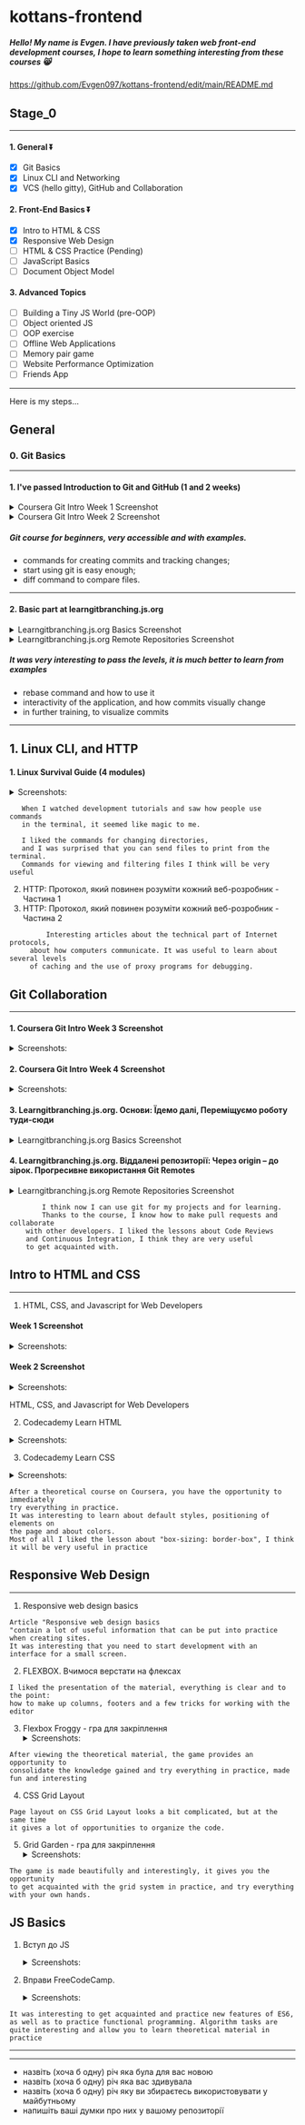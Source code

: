 

# kottans-frontend
##### Hello! My name is Evgen. I have previously taken web front-end development courses, I hope to learn something interesting from these courses 😸

https://github.com/Evgen097/kottans-frontend/edit/main/README.md


## Stage_0
-------------------

#### 1. General ⏬
   - [x] Git Basics
   - [x] Linux CLI and Networking
   - [x] VCS (hello gitty), GitHub and Collaboration
#### 2. Front-End Basics ⏬
   - [x] Intro to HTML & CSS
   - [x] Responsive Web Design
   - [ ] HTML & CSS Practice (Pending)
   - [ ] JavaScript Basics
   - [ ] Document Object Model
#### 3. Advanced Topics
   - [ ] Building a Tiny JS World (pre-OOP)
   - [ ] Object oriented JS
   - [ ] OOP exercise
   - [ ] Offline Web Applications
   - [ ] Memory pair game
   - [ ] Website Performance Optimization
   - [ ] Friends App

-------------------

Here is my steps...

## General
### 0. Git Basics
-------------------
#### 1. I've passed Introduction to Git and GitHub (1 and 2 weeks)

  <details> 
  <summary> Coursera Git Intro Week 1 Screenshot</summary>
   <image src="https://i.ibb.co/FwmbGMw/cousrera-git-week1.png" alt="Coursera Git Intro Week 1">
  </details>
  
  <details> 
  <summary> Coursera Git Intro Week 2 Screenshot</summary>
     <image src="https://i.ibb.co/CQKVMTj/cousrera-git-week2.png" alt="Coursera Git Intro Week 2">
  </details>
  
 ##### Git course for beginners, very accessible and with examples.
   - commands for creating commits and tracking changes;
   - start using git is easy enough;
   - diff command to compare files.
     
-------------------     
#### 2. Basic part at learngitbranching.js.org
  <details> <summary> Learngitbranching.js.org Basics Screenshot</summary>
   <image src="https://i.ibb.co/W2knSzM/learngit-1.png" alt="Learngitbranching.js 1">
  </details>
     
  <details> <summary> Learngitbranching.js.org Remote Repositories Screenshot</summary>
   <image src="https://i.ibb.co/cyBQ57f/learngit-2.png" alt="Learngitbranching.js 1">
  </details>
     
  ##### It was very interesting to pass the levels, it is much better to learn from examples
   - rebase command and how to use it
   - interactivity of the application, and how commits visually change
   - in further training, to visualize commits
  
-------------------
 ## 1. Linux CLI, and HTTP

#### 1. Linux Survival Guide (4 modules)
  <details> <summary>Screenshots:</summary>
  <image src="https://i.ibb.co/QY3JhqT/linux-1-module.png" alt="Linux Survival Guide 1">
  <image src="https://i.ibb.co/FmnS3bz/linux-2-module.png" alt="Linux Survival Guide 2">
  <image src="https://i.ibb.co/4FGb2rH/linux-3-module.png" alt="Linux Survival Guide 3">
  <image src="https://i.ibb.co/FqnL7qs/linux-4-module.png" alt="Linux Survival Guide 4">
  </details>

```
   When I watched development tutorials and saw how people use commands
   in the terminal, it seemed like magic to me.

   I liked the commands for changing directories,
   and I was surprised that you can send files to print from the terminal.
   Commands for viewing and filtering files I think will be very useful
```

2. HTTP: Протокол, який повинен розуміти кожний веб-розробник - Частина 1
3. HTTP: Протокол, який повинен розуміти кожний веб-розробник - Частина 2
```     
         Interesting articles about the technical part of Internet protocols,
     about how computers communicate. It was useful to learn about several levels
     of caching and the use of proxy programs for debugging.
```
     
## Git Collaboration
-------------------
#### 1. Coursera Git Intro Week 3 Screenshot
  <details> <summary>Screenshots:</summary>
  <image src="https://i.ibb.co/5rFppnz/git-3-week.png" alt="Coursera Git Intro Week 3">
  </details>
     
#### 2. Coursera Git Intro Week 4 Screenshot
  <details> <summary>Screenshots:</summary>
  <image src="https://i.ibb.co/Jknd70L/git-4-week.png" alt="Coursera Git Intro Week 4">
  </details>
     
     
#### 3. Learngitbranching.js.org. Основи: Їдемо далі, Переміщуємо роботу туди-сюди
  <details> <summary> Learngitbranching.js.org Basics Screenshot</summary>
   <image src="https://i.ibb.co/W2knSzM/learngit-1.png" alt="Learngitbranching.js 1">
  </details>
         
#### 4. Learngitbranching.js.org. Віддалені репозиторії: Через origin – до зірок. Прогресивне використання Git Remotes
  <details> <summary> Learngitbranching.js.org Remote Repositories Screenshot</summary>
   <image src="https://i.ibb.co/cyBQ57f/learngit-2.png" alt="Learngitbranching.js 1">
  </details>
   
     
 ```
         I think now I can use git for my projects and for learning. 
         Thanks to the course, I know how to make pull requests and collaborate 
     with other developers. I liked the lessons about Code Reviews
     and Continuous Integration, I think they are very useful
     to get acquainted with.
```

     
## Intro to HTML and CSS
-------------------

1. HTML, CSS, and Javascript for Web Developers
     
#### Week 1 Screenshot
  <details> <summary>Screenshots:</summary>
  <image src="https://i.ibb.co/QjFZQXY/task-html-css-intro-week-1.png" alt="HTML, CSS, and Javascript Week 1">
  </details>
     
#### Week 2 Screenshot
  <details> <summary>Screenshots:</summary>
  <image src="https://i.ibb.co/TcdNd1G/task-html-css-intro-week-2.png" alt="HTML, CSS, and Javascript Week 2">
  </details>    
     
HTML, CSS, and Javascript for Web Developers


2. Codecademy Learn HTML
<details> <summary>Screenshots:</summary>
<image src="https://github.com/Evgen097/kottans-frontend/blob/main/task_html_css_intro/Codecademy%20Learn%20HTML.png?raw=true" alt="Learn HTML">
</details>

3. Codecademy Learn CSS
<details> <summary>Screenshots:</summary>
<image src="https://github.com/Evgen097/kottans-frontend/blob/main/task_html_css_intro/Codecademy%20Learn%20CSS.png?raw=true" alt="Learn CSS">
</details>

```
After a theoretical course on Coursera, you have the opportunity to immediately
try everything in practice.
It was interesting to learn about default styles, positioning of elements on 
the page and about colors. 
Most of all I liked the lesson about "box-sizing: border-box", I think it will be very useful in practice
```


## Responsive Web Design
-------------------
1. Responsive web design basics
```
Article "Responsive web design basics
"contain a lot of useful information that can be put into practice when creating sites.
It was interesting that you need to start development with an interface for a small screen.
```

2. FLEXBOX. Вчимося верстати на флексах
```
I liked the presentation of the material, everything is clear and to the point:
how to make up columns, footers and a few tricks for working with the editor
```

3. Flexbox Froggy - гра для закріплення
   <details> <summary>Screenshots:</summary>
   <image src="https://github.com/Evgen097/kottans-frontend/blob/main/task_responsive_web_design/flexfroggy2.png?raw=true" alt="Flexbox Froggy">
   </details>
   
```
After viewing the theoretical material, the game provides an opportunity to
consolidate the knowledge gained and try everything in practice, made fun and interesting
```

4. CSS Grid Layout
```
Page layout on CSS Grid Layout looks a bit complicated, but at the same time
it gives a lot of opportunities to organize the code.
```

5. Grid Garden - гра для закріплення
   <details> <summary>Screenshots:</summary>
   <image src="https://github.com/Evgen097/kottans-frontend/blob/main/task_responsive_web_design/grid%20garden.png?raw=true" alt="Grid Garden">
   </details>
   
```
The game is made beautifully and interestingly, it gives you the opportunity 
to get acquainted with the grid system in practice, and try everything with your own hands.
```

## JS Basics
1. Вступ до JS
   <details> <summary>Screenshots:</summary>
   <image src="" alt="freecodecamp-basic-100">
   </details>
   
2. Вправи FreeCodeCamp.
   <details> <summary>Screenshots:</summary>
   <image src="" alt="freecodecamp-basic-data-structures">
   <image src="" alt="freecodecamp-ES6 --18 exersises">
   <image src="" alt="freecodecamp-Functional Programming">
   <image src="" alt="freecodecamp-Basic Algorithm Scripting">
   <image src="" alt="freecodecamp-Intermediate Algoritms 1-11">
   </details>
   
```
It was interesting to get acquainted and practice new features of ES6, as well as to practice functional programming. Algorithm tasks are quite interesting and allow you to learn theoretical material in practice
```


-------------------
-------------------
- назвіть (хоча б одну) річ яка була для вас новою
- назвіть (хоча б одну) річ яка вас здивувала
- назвіть (хоча б одну) річ яку ви збираєтесь використовувати у майбутньому
- напишіть ваші думки про них у вашому репозиторії 
